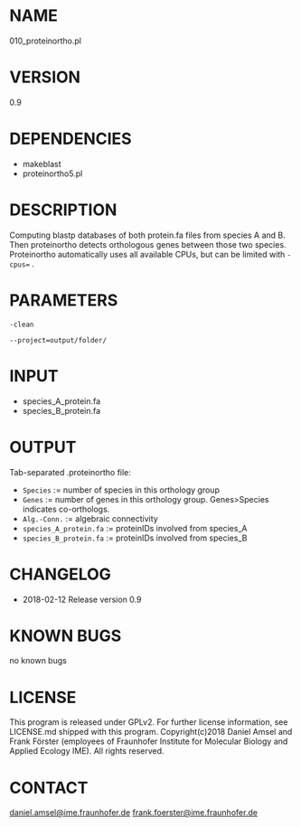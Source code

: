 # NAME
010_proteinortho.pl
# VERSION
0.9
# DEPENDENCIES
- makeblast
- proteinortho5.pl
# DESCRIPTION
Computing blastp databases of both protein.fa files from species A and B. Then proteinortho detects orthologous genes between those two species.
Proteinortho automatically uses all available CPUs, but can be limited with `-cpus=` .
# PARAMETERS
`-clean`

`--project=output/folder/`
# INPUT
- species_A_protein.fa
- species_B_protein.fa
# OUTPUT
Tab-separated .proteinortho file:
- `Species` := number of species in this orthology group
- `Genes` := number of genes in this orthology group. Genes>Species indicates co-orthologs.
- `Alg.-Conn.` := algebraic connectivity
- `species_A_protein.fa` := proteinIDs involved from species_A
- `species_B_protein.fa` := proteinIDs involved from species_B
# CHANGELOG
- 2018-02-12 Release version 0.9
# KNOWN BUGS
no known bugs
# LICENSE
This program is released under GPLv2. For further license information, see LICENSE.md shipped with this program.
Copyright(c)2018 Daniel Amsel and Frank Förster (employees of Fraunhofer Institute for Molecular Biology and Applied Ecology IME).
All rights reserved.
# CONTACT
daniel.amsel@ime.fraunhofer.de
frank.foerster@ime.fraunhofer.de
